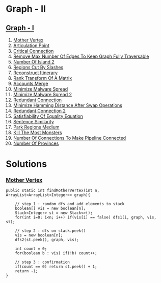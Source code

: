 # Graph - II

## [Graph - I](https://github.com/xahinds2/DataStructures/blob/main/05_graph_II.md)

1.  [Mother Vertex](#mother-vertex)
2.  [Articulation Point](url)
3.  [Critical Connection](url)
4.  [Remove Max Number Of Edges To Keep Graph Fully Traversable](url)
5.  [Number Of Island 2](url)
6.  [Regions Cut By Slashes](url)
7.  [Reconstruct Itinerary](url)
8.  [Rank Transform Of A Matrix](url)
9.  [Accounts Merge](url)
10.  [Minimize Malware Spread](url)
11.  [Minimize Malware Spread 2](url)
12.  [Redundant Connection](url)
13.  [Minimize Hamming Distance After Swap Operations](url)
14.  [Redundant Connection 2](url)
15.  [Satisfiability Of Equality Equation](url)
16.  [Sentence Similarity](url)
17.  [Park Regions Medium](url)
18.  [Kill The Most Monsters](url)
19.  [Number Of Connections To Make Pipeline Connected](url)
20.  [Number Of Provinces](url)

# Solutions

### [Mother Vertex](https://www.pepcoding.com/resources/data-structures-and-algorithms-in-java-levelup/graphs/mother-vertex-official/ojquestion)

    public static int findMotherVertex(int n, ArrayList<ArrayList<Integer>> graph){
        
        // step 1 : random dfs and add elements to stack
        boolean[] vis = new boolean[n];
        Stack<Integer> st = new Stack<>();
        for(int i=0; i<n; i++) if(vis[i] == false) dfs1(i, graph, vis, st);
        
        // step 2 : dfs on stack.peek()
        vis = new boolean[n];
        dfs2(st.peek(), graph, vis);
        
        int count = 0;
        for(boolean b : vis) if(!b) count++;
        
        // step 3 : confirmation
        if(count == 0) return st.peek() + 1;
        return -1;
    }
